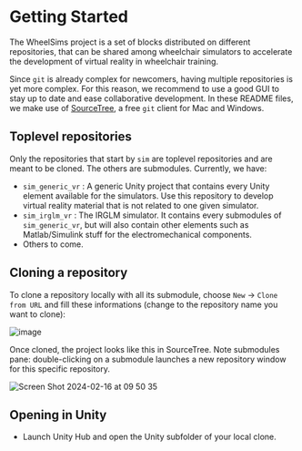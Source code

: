 # Getting Started

The WheelSims project is a set of blocks distributed on different repositories, that can be shared among wheelchair simulators to accelerate the development of virtual reality in wheelchair training.

Since `git` is already complex for newcomers, having multiple repositories is yet more complex. For this reason, we recommend to use a good GUI to stay up to date and ease collaborative development. In these README files, we make use of [SourceTree](https://www.sourcetreeapp.com/), a free `git` client for Mac and Windows.


## Toplevel repositories

Only the repositories that start by `sim` are toplevel repositories and are meant to be cloned. The others are submodules. Currently, we have:

- `sim_generic_vr` : A generic Unity project that contains every Unity element available for the simulators. Use this repository to develop virtual reality material that is not related to one given simulator.
- `sim_irglm_vr` : The IRGLM simulator. It contains every submodules of `sim_generic_vr`, but will also contain other elements such as Matlab/Simulink stuff for the electromechanical components.
- Others to come.

## Cloning a repository

To clone a repository locally with all its submodule, choose `New` → `Clone from URL` and fill these informations (change to the repository name you want to clone):

![image](https://github.com/WheelSims/sim_generic_vr/assets/34967663/d9d2e243-29f7-4dea-994a-e5b46fa4fef7)

Once cloned, the project looks like this in SourceTree. Note submodules pane: double-clicking on a submodule launches a new repository window for this specific repository.

![Screen Shot 2024-02-16 at 09 50 35](https://github.com/WheelSims/.github/assets/34967663/d60469de-92e6-4135-8061-1caa2177867d)

## Opening in Unity

- Launch Unity Hub and open the Unity subfolder of your local clone.
